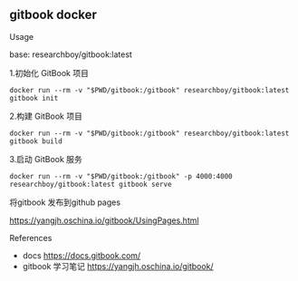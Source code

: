 gitbook docker  
--- 

Usage 

base: researchboy/gitbook:latest

1.初始化 GitBook 项目

```
docker run --rm -v "$PWD/gitbook:/gitbook" researchboy/gitbook:latest gitbook init
```

2.构建 GitBook 项目

```
docker run --rm -v "$PWD/gitbook:/gitbook" researchboy/gitbook:latest gitbook build
```

3.启动 GitBook 服务

```
docker run --rm -v "$PWD/gitbook:/gitbook" -p 4000:4000 researchboy/gitbook:latest gitbook serve
```

将gitbook 发布到github pages 

https://yangjh.oschina.io/gitbook/UsingPages.html

References 
- docs https://docs.gitbook.com/
- gitbook 学习笔记 https://yangjh.oschina.io/gitbook/
